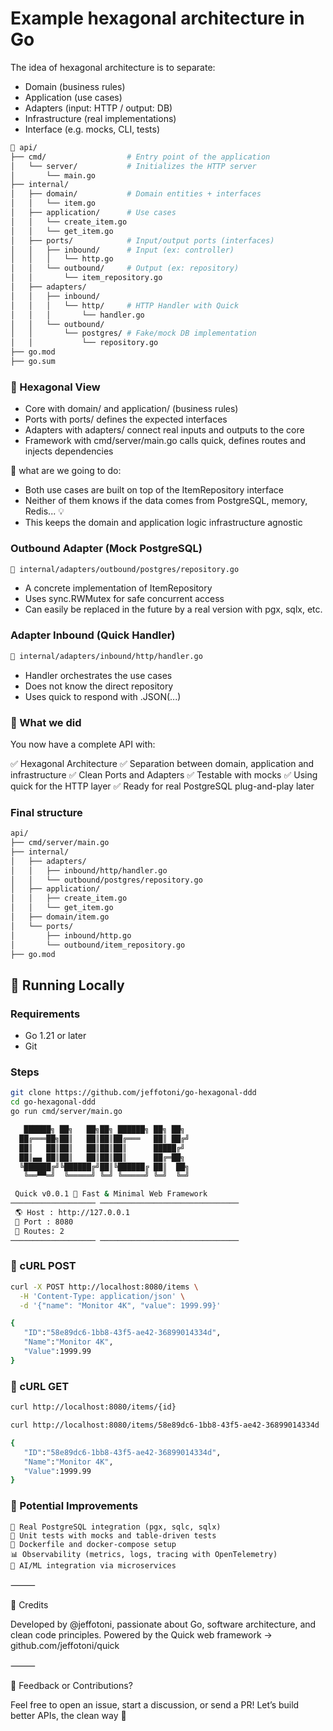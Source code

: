 # Example ​​hexagonal architecture in Go

The idea of ​​hexagonal architecture is to separate:

- Domain (business rules)
- Application (use cases)
- Adapters (input: HTTP / output: DB)
- Infrastructure (real implementations)
- Interface (e.g. mocks, CLI, tests)

```bash
📁 api/
├── cmd/                  # Entry point of the application
│   └── server/           # Initializes the HTTP server
│       └── main.go
├── internal/
│   ├── domain/           # Domain entities + interfaces
│   │   └── item.go
│   ├── application/      # Use cases  
│   │   └── create_item.go
│   │   └── get_item.go
│   ├── ports/            # Input/output ports (interfaces)
│   │   ├── inbound/      # Input (ex: controller)
│   │   │   └── http.go
│   │   └── outbound/     # Output (ex: repository)
│   │       └── item_repository.go
│   ├── adapters/
│   │   ├── inbound/
│   │   │   └── http/     # HTTP Handler with Quick
│   │   │       └── handler.go
│   │   └── outbound/
│   │       └── postgres/ # Fake/mock DB implementation
│   │           └── repository.go
├── go.mod
├── go.sum
```

### 🧠 Hexagonal View

- Core with domain/ and application/ (business rules)
- Ports with ports/ defines the expected interfaces
- Adapters with adapters/ connect real inputs and outputs to the core
- Framework with cmd/server/main.go calls quick, defines routes and injects dependencies


🧠 what are we going to do:

- Both use cases are built on top of the ItemRepository interface
- Neither of them knows if the data comes from PostgreSQL, memory, Redis... 💡
- This keeps the domain and application logic infrastructure agnostic


### Outbound Adapter (Mock PostgreSQL)

```bash
📁 internal/adapters/outbound/postgres/repository.go
```

- A concrete implementation of ItemRepository
- Uses sync.RWMutex for safe concurrent access
- Can easily be replaced in the future by a real version with pgx, sqlx, etc.

###  Adapter Inbound (Quick Handler)
```bash
📁 internal/adapters/inbound/http/handler.go
```
- Handler orchestrates the use cases
- Does not know the direct repository
- Uses quick to respond with .JSON(...)


### 🧠 What we did

You now have a complete API with:

✅ Hexagonal Architecture
✅ Separation between domain, application and infrastructure
✅ Clean Ports and Adapters
✅ Testable with mocks
✅ Using quick for the HTTP layer
✅ Ready for real PostgreSQL plug-and-play later

### Final structure

```bash
api/
├── cmd/server/main.go
├── internal/
│   ├── adapters/
│   │   ├── inbound/http/handler.go
│   │   └── outbound/postgres/repository.go
│   ├── application/
│   │   ├── create_item.go
│   │   └── get_item.go
│   ├── domain/item.go
│   └── ports/
│       ├── inbound/http.go
│       └── outbound/item_repository.go
├── go.mod
```

## 🧪 Running Locally

### Requirements
- Go 1.21 or later
- Git

### Steps

```bash
git clone https://github.com/jeffotoni/go-hexagonal-ddd
cd go-hexagonal-ddd
go run cmd/server/main.go

   ██████╗ ██╗   ██╗██╗ ██████╗ ██╗ ██╗
  ██╔═══██╗██║   ██║██║██╔═══   ██║ ██╔╝
  ██║   ██║██║   ██║██║██║      █████╔╝
  ██║▄▄ ██║██║   ██║██║██║      ██╔═██╗
  ╚██████╔╝╚██████╔╝██║╚██████╔ ██║  ██╗
   ╚══▀▀═╝  ╚═════╝ ╚═╝ ╚═════╝ ╚═╝  ╚═╝

 Quick v0.0.1 🚀 Fast & Minimal Web Framework
─────────────────── ───────────────────────────────
 🌎 Host : http://127.0.0.1
 📌 Port : 8080
 🔀 Routes: 2
─────────────────── ───────────────────────────────
```

### 🧠 cURL POST

```bash
curl -X POST http://localhost:8080/items \
  -H 'Content-Type: application/json' \
  -d '{"name": "Monitor 4K", "value": 1999.99}'
```

```bash
{
   "ID":"58e89dc6-1bb8-43f5-ae42-36899014334d",
   "Name":"Monitor 4K",
   "Value":1999.99
}
```

### 🧠 cURL GET

```bash
curl http://localhost:8080/items/{id}
```

```bash
curl http://localhost:8080/items/58e89dc6-1bb8-43f5-ae42-36899014334d
```

```bash
{
   "ID":"58e89dc6-1bb8-43f5-ae42-36899014334d",
   "Name":"Monitor 4K",
   "Value":1999.99
}
```

### 🔭 Potential Improvements

    🐘 Real PostgreSQL integration (pgx, sqlc, sqlx)
    🧪 Unit tests with mocks and table-driven tests
    🐳 Dockerfile and docker-compose setup
    📊 Observability (metrics, logs, tracing with OpenTelemetry)
    🧠 AI/ML integration via microservices

⸻

🙌 Credits

Developed by @jeffotoni, passionate about Go, software architecture, and clean code principles.
Powered by the Quick web framework → github.com/jeffotoni/quick

⸻

💬 Feedback or Contributions?

Feel free to open an issue, start a discussion, or send a PR! Let’s build better APIs, the clean way 🚀